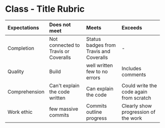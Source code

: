# Class - Title Rubric

| Expectations | Does not meet              | Meets                 | Exceeds                          |
|:-------------|:---------------------------|:----------------------|:---------------------------------|
| Completion   | Not connected to Travis or Coveralls | Status badges from Travis and Coveralls | - |
| Quality      | Build | well written few to no errors | Includes comments  |
| Comprehension| Can't explain the code written | Can explain the code | Could write the code again from scratch |
| Work ethic   | few massive commits | Commits outline progress | Clearly show progression of the work |